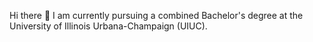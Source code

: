 Hi there 👋
I am currently pursuing a combined Bachelor's degree at the University of Illinois Urbana-Champaign (UIUC).